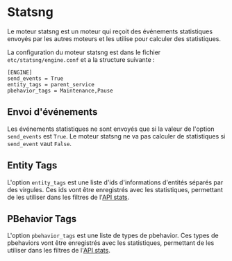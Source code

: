 # Statsng

Le moteur statsng est un moteur qui reçoit des événements statistiques envoyés
par les autres moteurs et les utilise pour calculer des statistiques.

La configuration du moteur statsng est dans le fichier
`etc/statsng/engine.conf` et a la structure suivante :

```
[ENGINE]
send_events = True
entity_tags = parent_service
pbehavior_tags = Maintenance,Pause
```

## Envoi d'événements

Les événements statistiques ne sont envoyés que si la valeur de l'option
`send_events` est `True`. Le moteur statsng ne va pas calculer de statistiques
si `send_event` vaut `False`.

## Entity Tags

L'option `entity_tags` est une liste d'ids d'informations d'entités séparés par
des virgules. Ces ids vont être enregistrés avec les statistiques, permettant
de les utiliser dans les filtres de l'[API stats](../guide_developpeur/apis/v2/stats.md).

## PBehavior Tags

L'option `pbehavior_tags` est une liste de types de pbehavior. Ces types de
pbehaviors vont être enregistrés avec les statistiques, permettant de les
utiliser dans les filtres de l'[API stats](../guide_developpeur/apis/v2/stats.md).
